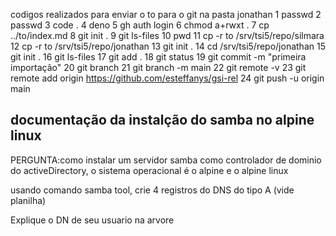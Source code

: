 codigos realizados para enviar o to para o git na pasta jonathan 
1  passwd
    2  passwd 
    3  code .
    4  deno
    5  gh auth login
    6  chmod a+rwxt .
    7  cp ../to/index.md
    8  git init .
    9  git ls-files
   10  pwd
   11  cp -r to /srv/tsi5/repo/silmara
   12  cp -r to /srv/tsi5/repo/jonathan
   13  git init .
   14  cd /srv/tsi5/repo/jonathan
   15  git init .
   16  git ls-files
   17  git add .
   18  git status
   19  git commit -m "primeira importação"
   20  git branch
   21  git branch -m main
   22  git remote -v
   23  git remote add origin https://github.com/esteffanys/gsi-rel
   24  git push -u origin main




## documentação da instalção do samba no alpine linux

PERGUNTA:como instalar um servidor samba como controlador de dominio do activeDirectory, o sistema operacional é o alpine e o alpine linux

usando comando samba tool, crie 4 registros do DNS do tipo A (vide planilha)

Explique o DN de seu usuario na arvore 